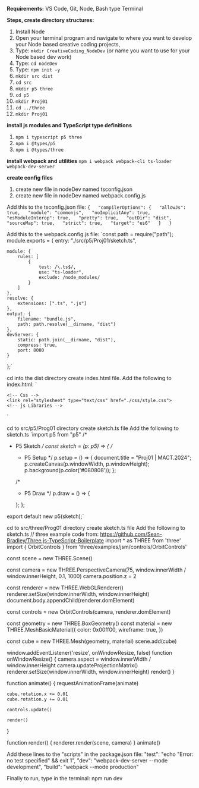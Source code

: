 **Requirements:**
VS Code, Git, Node, Bash type Terminal

**Steps, create directory structures:**
1. Install Node
2. Open your terminal program and navigate to where you want to develop your Node based creative coding projects,
3. Type: `mkdir CreativeCoding_NodeDev` (or name you want to use for your Node based dev work)
4. Type: `cd nodeDev`
5. Type: `npm init -y`
6. `mkdir src dist`
7. `cd src`
8. `mkdir p5 three`
9. `cd p5`
10. `mkdir Proj01`
11. `cd ../three`
12. `mkdir Proj01`

**install js modules and TypeScript type definitions**
1. `npm i typescript p5 three`
2. `npm i @types/p5`
3. `npm i @types/three`

**install webpack and utilities**
`npm i webpack webpack-cli ts-loader webpack-dev-server`

**create config files**
1. create new file in nodeDev named tsconfig.json
2. create new file in nodeDev named webpack.config.js

Add this to the tsconfig.json file:
`
{  
"compilerOptions": {  
"allowJs": true,  
"module": "commonjs",  
"noImplicitAny": true,  
"esModuleInterop": true,  
"pretty": true,  
"outDir": "dist",  
"sourceMap": true,  
"strict": true,  
"target": "es6"  
  }  
}  
`  

Add this to the webpack.config.js file:
`const path = require("path");
 module.exports = {
    entry: "./src/p5/Proj01/sketch.ts",

    module: {
        rules: [
            {
                test: /\.ts$/,
                use: "ts-loader",
                exclude: /node_modules/
            }
        ]
    },
    resolve: {
        extensions: [".ts", ".js"]
    },
    output: {
        filename: "bundle.js",
        path: path.resolve(__dirname, "dist")
    },
    devServer: {
        static: path.join(__dirname, "dist"),
        compress: true,
        port: 8080
    }
};`

cd into the dist directory
create index.html file.
Add the following to index.html:
`<!DOCTYPE html>
<html lang="en">
<head>
    <meta charset="UTF-8">
    <meta name="viewport" content="width=device-width, initial-scale=1.0">
    <meta http-equiv="X-UA-Compatible" content="ie=edge">
    
    <!-- Css -->
    <link rel="stylesheet" type="text/css" href="./css/style.css">
    <!-- js Libraries -->
  
</head>
<body>
    <script type="module" src="./bundle.js"></script>
    
</body>
</html>`

cd to src/p5/Prog01 directory
create sketch.ts file
Add the following to sketch.ts
`import p5 from "p5"
/*
 * P5 Sketch
 */
const sketch = (p: p5) => {
    /*
     * P5 Setup
     */
    p.setup = () => {
        document.title = "Proj01 | MACT.2024";
        p.createCanvas(p.windowWidth, p.windowHeight);
        p.background(p.color('#080808'));
    };

    /*
     * P5 Draw
     */
    p.draw = () => {
       
    };
};

export default new p5(sketch);`

cd to src/three/Prog01 directory
create sketch.ts file
Add the following to sketch.ts
// three example code from: https://github.com/Sean-Bradley/Three.js-TypeScript-Boilerplate
import * as THREE from 'three'
import { OrbitControls } from 'three/examples/jsm/controls/OrbitControls'

const scene = new THREE.Scene()

const camera = new THREE.PerspectiveCamera(75, window.innerWidth / window.innerHeight, 0.1, 1000)
camera.position.z = 2

const renderer = new THREE.WebGLRenderer()
renderer.setSize(window.innerWidth, window.innerHeight)
document.body.appendChild(renderer.domElement)

const controls = new OrbitControls(camera, renderer.domElement)

const geometry = new THREE.BoxGeometry()
const material = new THREE.MeshBasicMaterial({
    color: 0x00ff00,
    wireframe: true,
})

const cube = new THREE.Mesh(geometry, material)
scene.add(cube)

window.addEventListener('resize', onWindowResize, false)
function onWindowResize() {
    camera.aspect = window.innerWidth / window.innerHeight
    camera.updateProjectionMatrix()
    renderer.setSize(window.innerWidth, window.innerHeight)
    render()
}

function animate() {
    requestAnimationFrame(animate)

    cube.rotation.x += 0.01
    cube.rotation.y += 0.01

    controls.update()

    render()
}

function render() {
    renderer.render(scene, camera)
}
animate()

Add these lines to the "scripts" in the package.json file:
    "test": "echo \"Error: no test specified\" && exit 1",
    "dev": "webpack-dev-server --mode development",
    "build": "webpack --mode production"
    
Finally to run, type in the terminal: npm run dev
    
    



